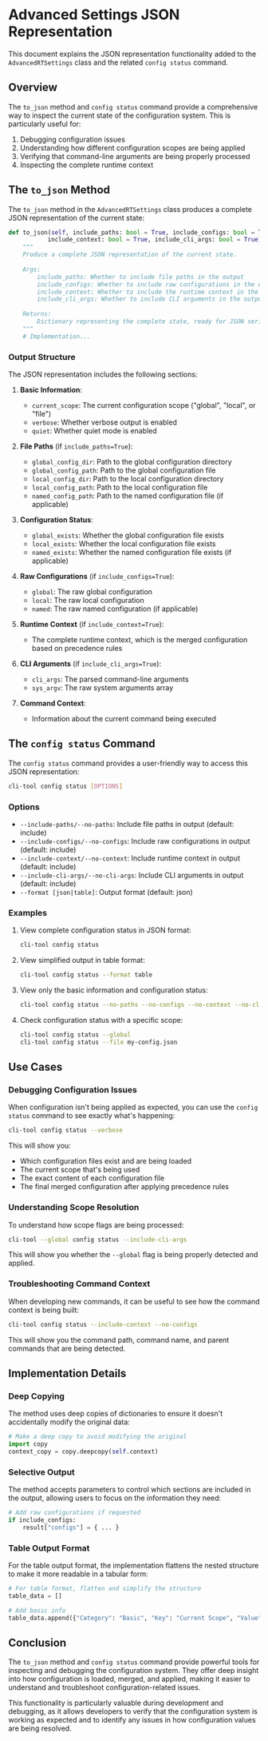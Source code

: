 # Advanced Settings JSON Representation

This document explains the JSON representation functionality added to the `AdvancedRTSettings` class and the related `config status` command.

## Overview

The `to_json` method and `config status` command provide a comprehensive way to inspect the current state of the configuration system. This is particularly useful for:

1. Debugging configuration issues
2. Understanding how different configuration scopes are being applied
3. Verifying that command-line arguments are being properly processed
4. Inspecting the complete runtime context

## The `to_json` Method

The `to_json` method in the `AdvancedRTSettings` class produces a complete JSON representation of the current state:

```python
def to_json(self, include_paths: bool = True, include_configs: bool = True, 
           include_context: bool = True, include_cli_args: bool = True) -> Dict[str, Any]:
    """
    Produce a complete JSON representation of the current state.
    
    Args:
        include_paths: Whether to include file paths in the output
        include_configs: Whether to include raw configurations in the output
        include_context: Whether to include the runtime context in the output
        include_cli_args: Whether to include CLI arguments in the output
        
    Returns:
        Dictionary representing the complete state, ready for JSON serialization
    """
    # Implementation...
```

### Output Structure

The JSON representation includes the following sections:

1. **Basic Information**:
   - `current_scope`: The current configuration scope ("global", "local", or "file")
   - `verbose`: Whether verbose output is enabled
   - `quiet`: Whether quiet mode is enabled

2. **File Paths** (if `include_paths=True`):
   - `global_config_dir`: Path to the global configuration directory
   - `global_config_path`: Path to the global configuration file
   - `local_config_dir`: Path to the local configuration directory
   - `local_config_path`: Path to the local configuration file
   - `named_config_path`: Path to the named configuration file (if applicable)

3. **Configuration Status**:
   - `global_exists`: Whether the global configuration file exists
   - `local_exists`: Whether the local configuration file exists
   - `named_exists`: Whether the named configuration file exists (if applicable)

4. **Raw Configurations** (if `include_configs=True`):
   - `global`: The raw global configuration
   - `local`: The raw local configuration
   - `named`: The raw named configuration (if applicable)

5. **Runtime Context** (if `include_context=True`):
   - The complete runtime context, which is the merged configuration based on precedence rules

6. **CLI Arguments** (if `include_cli_args=True`):
   - `cli_args`: The parsed command-line arguments
   - `sys_argv`: The raw system arguments array

7. **Command Context**:
   - Information about the current command being executed

## The `config status` Command

The `config status` command provides a user-friendly way to access this JSON representation:

```bash
cli-tool config status [OPTIONS]
```

### Options

- `--include-paths/--no-paths`: Include file paths in output (default: include)
- `--include-configs/--no-configs`: Include raw configurations in output (default: include)
- `--include-context/--no-context`: Include runtime context in output (default: include)
- `--include-cli-args/--no-cli-args`: Include CLI arguments in output (default: include)
- `--format [json|table]`: Output format (default: json)

### Examples

1. View complete configuration status in JSON format:
   ```bash
   cli-tool config status
   ```

2. View simplified output in table format:
   ```bash
   cli-tool config status --format table
   ```

3. View only the basic information and configuration status:
   ```bash
   cli-tool config status --no-paths --no-configs --no-context --no-cli-args
   ```

4. Check configuration status with a specific scope:
   ```bash
   cli-tool config status --global
   cli-tool config status --file my-config.json
   ```

## Use Cases

### Debugging Configuration Issues

When configuration isn't being applied as expected, you can use the `config status` command to see exactly what's happening:

```bash
cli-tool config status --verbose
```

This will show you:
- Which configuration files exist and are being loaded
- The current scope that's being used
- The exact content of each configuration file
- The final merged configuration after applying precedence rules

### Understanding Scope Resolution

To understand how scope flags are being processed:

```bash
cli-tool --global config status --include-cli-args
```

This will show you whether the `--global` flag is being properly detected and applied.

### Troubleshooting Command Context

When developing new commands, it can be useful to see how the command context is being built:

```bash
cli-tool config status --include-context --no-configs
```

This will show you the command path, command name, and parent commands that are being detected.

## Implementation Details

### Deep Copying

The method uses deep copies of dictionaries to ensure it doesn't accidentally modify the original data:

```python
# Make a deep copy to avoid modifying the original
import copy
context_copy = copy.deepcopy(self.context)
```

### Selective Output

The method accepts parameters to control which sections are included in the output, allowing users to focus on the information they need:

```python
# Add raw configurations if requested
if include_configs:
    result["configs"] = { ... }
```

### Table Output Format

For the table output format, the implementation flattens the nested structure to make it more readable in a tabular form:

```python
# For table format, flatten and simplify the structure
table_data = []

# Add basic info
table_data.append({"Category": "Basic", "Key": "Current Scope", "Value": status_json.get("current_scope", "unknown")})
```

## Conclusion

The `to_json` method and `config status` command provide powerful tools for inspecting and debugging the configuration system. They offer deep insight into how configuration is loaded, merged, and applied, making it easier to understand and troubleshoot configuration-related issues.

This functionality is particularly valuable during development and debugging, as it allows developers to verify that the configuration system is working as expected and to identify any issues in how configuration values are being resolved.